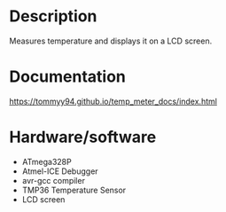 # Description
Measures temperature and displays it on a LCD screen.

# Documentation
https://tommyy94.github.io/temp_meter_docs/index.html

# Hardware/software
* ATmega328P
* Atmel-ICE Debugger
* avr-gcc compiler
* TMP36 Temperature Sensor
* LCD screen

